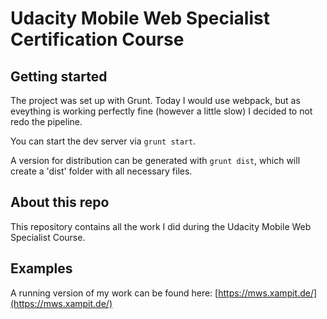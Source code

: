 # Udacity Mobile Web Specialist Certification Course


## Getting started
The project was set up with Grunt. Today I would use webpack, but as eveything is working perfectly fine (however a little slow) I decided to not redo the pipeline.

You can start the dev server via `grunt start`.

A version for distribution can be generated with `grunt dist`, which will create a 'dist' folder with all necessary files.

## About this repo
This repository contains all the work I did during the Udacity Mobile Web Specialist Course.

## Examples
A running version of my work can be found here: [https://mws.xampit.de/](https://mws.xampit.de/)
